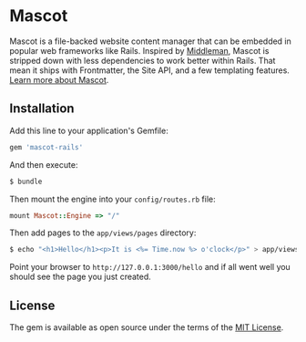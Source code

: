 # Mascot

Mascot is a file-backed website content manager that can be embedded in popular web frameworks like Rails. Inspired by [Middleman](https://middlemanapp.com), Mascot is stripped down with less dependencies to work better within Rails. That mean it ships with Frontmatter, the Site API, and a few templating features. [Learn more about Mascot](https://github.com/bradgessler/mascot).

## Installation

Add this line to your application's Gemfile:

```ruby
gem 'mascot-rails'
```

And then execute:

```bash
$ bundle
```

Then mount the engine into your `config/routes.rb` file:

```ruby
mount Mascot::Engine => "/"
```

Then add pages to the `app/views/pages` directory:

```bash
$ echo "<h1>Hello</h1><p>It is <%= Time.now %> o'clock</p>" > app/views/pages/hello.html.erb
```

Point your browser to `http://127.0.0.1:3000/hello` and if all went well you should see the page you just created.

## License
The gem is available as open source under the terms of the [MIT License](http://opensource.org/licenses/MIT).
